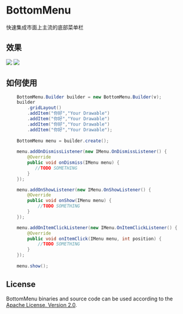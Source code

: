 # BottomMenu

快速集成市面上主流的底部菜单栏

效果
----

![](https://github.com/lilincpp/BottomMenu/blob/master/picture/effect1.png)
![](https://github.com/lilincpp/BottomMenu/blob/master/picture/effect3.png)

如何使用
--------

```java
	BottomMenu.Builder builder = new BottomMenu.Builder(v);
	builder
		.gridLayout()
		.addItem("你好","Your Drawable")
		.addItem("你好","Your Drawable")
		.addItem("你好","Your Drawable")
		.addItem("你好","Your Drawable");
                
	BottomMenu menu = builder.create();
	
	menu.addOnDismissListener(new IMenu.OnDismissListener() {
		@Override
		public void onDismiss(IMenu menu) {
		   //TODO SOMETHING
		}
	});

	menu.addOnShowListener(new IMenu.OnShowListener() {
		@Override
		public void onShow(IMenu menu) {
			//TODO SOMETHING
		}
	});

	menu.addOnItemClickListener(new IMenu.OnItemClickListener() {
		@Override
		public void onItemClick(IMenu menu, int position) {
			//TODO SOMETHING
		}
	});
	
	menu.show();
```

License
-------

BottomMenu binaries and source code can be used according to the [Apache License, Version 2.0](https://github.com/lilincpp/BottomMenu/blob/master/LICENSE).
